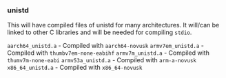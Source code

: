### unistd

This will have compiled files of unistd for many architectures. It will/can be linked to other C libraries and will be
needed for compiling ``stdio``.

``aarch64_unistd.a`` - Compiled with ``aarch64-novusk``
``armv7em_unistd.a`` - Compiled with ``thumbv7em-none-eabihf``
``armv7m_unistd.a`` - Compiled with ``thumv7m-none-eabi``
``armv53a_unistd.a`` - Compiled with ``arm-a-novusk``
``x86_64_unistd.a`` - Compiled with ``x86_64-novusk``
